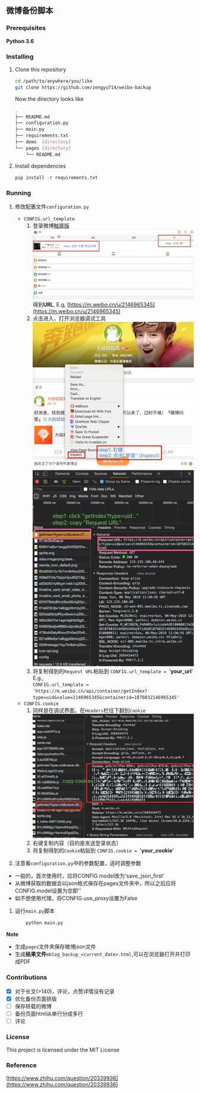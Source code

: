 ## 微博备份脚本


### Prerequisites

**Python 3.6**

### Installing

1. Clone this repository

    ```bash
    cd /path/to/anywhere/you/like
    git clone https://github.com/zengyu714/weibo-backup
    ```
    Now the directory looks like
    
    ```bash
    .
    ├── README.md
    ├── configuration.py
    ├── main.py
    ├── requirements.txt
    ├── demo  [directory]
    └── pages [directory]
        └── README.md
 
    ```
    
2. Install dependencies

    ```python
    pip install -r requirements.txt
    ```

### Running
1. 修改配置文件`configuration.py`
    + `CONFIG.url_template`
        1. 登录微博[触屏版](https://m.weibo.cn/)
            ![image](demo/get_url.jpg)
            得到**URL**, E.g, [https://m.weibo.cn/u/2146965345](https://m.weibo.cn/u/2146965345)
        2. 点击进入，打开浏览器调试工具
        ![image](demo/inspect_1.jpg)
        ![image](demo/inspect_2.jpg)
        3. 将复制得到的`Request URL`粘贴到
        `CONFIG.url_template = `'**your_url**'
        E.g.,  
        `CONFIG.url_template = 'https://m.weibo.cn/api/container/getIndex?type=uid&value=2146965345&containerid=1076032146965345'`
    + `CONFIG.cookie` 
        1. 同样是在调试界面，在`Headers`栏往下翻到`Cookie` 
        ![image](demo/cookie.jpg)
        2. 右键复制内容（目的是发送登录状态）
        3. 将复制得到的`Cookie`粘贴到
        `CONFIG.cookie = `'**your_cookie**'
        
1. 注意看`configuration.py`中的参数配置，适时调整参数
+ 一般的，首次使用时，应将CONFIG.model改为'save_json_first'
+ 从微博获取的数据会以json格式保存在pages文件夹中，所以之后应将CONFIG.model设置为空即''
+ 如不想使用代理，将CONFIG.use_proxy设置为False
1. 运行`main.py`脚本
    ```python
        python main.py
    ```

**Note**
+ 生成`pages`文件夹保存微博json文件
+ 生成**结果文件**`mblog_backup_<current_date>.html`,可以在浏览器打开并打印成PDF

### Contributions
- [x] 对于长文(>140)，评论，点赞详情没有记录
- [x] 优化备份页面排版
- [ ] 保存转载的微博
- [ ] 备份页面html从单行分成多行
- [ ] 评论

### License
This project is licensed under the MIT License

### Reference
[https://www.zhihu.com/question/20339936](https://www.zhihu.com/question/20339936)

